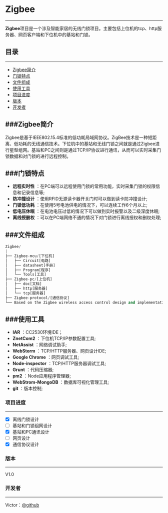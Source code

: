 # Zigbee
-------------------
**Zigbee**项目是一个涉及智能家居的无线门锁项目。主要包括上位机的tcp、http服务器、网页客户端和下位机中的基站和门锁。
 
## 目录
-------------------
* [Zigbee简介](#Zigbee简介)
* [门锁特点](#门锁特点)
* [文件组成](#文件组成)
* [使用工具](#使用工具)
* [项目进度](#项目进度)
* [版本](#版本)
* [开发者](#开发者)

###Zigbee简介
-------------------
Zigbee是基于IEEE802.15.4标准的低功耗局域网协议。ZigBee技术是一种短距离、低功耗的无线通信技术。下位机中的基站和无线门锁之间就是通过Zigbee进行星型组网。基站和PC之间则是通过TCP/IP协议进行通讯，从而可以实时采集门锁数据和对门锁的进行远程控制。

###门锁特点
-------------------
- **远程实时性** ：在PC端可以远程使用门锁的常用功能，实时采集门锁的权限信息和记录信息等;
- **防冲撞设计** ：使用RFID无源读卡器开关门时可以做到读卡防冲撞设计;
-  **门锁低功耗** ：在使用5号电池供电的情况下，可以连续工作6个月以上;
- **低电压休眠** ：在电池电压过低的情况下可以做到实时报警以及二级深度休眠;
- **离线授删权** ：可以在PC端网络不通的情况下对门锁进行离线授权和删权处理;

###文件组成
-------------------
``` python
Zigbee/
| 
├── Zigbee-mcu/[下位机]
│   ├── Circuit[电路]
│   ├── datasheet[手册]
│   ├── Program[程序]
│   └── Tools[工具]
├── Zigbee-pc/[上位机]
│   ├── doc[文档]
│   ├── http[服务器]
│   └── tcp[服务器]
├── Zigbee-protocol/[通信协议]
└── Based on the Zigbee wireless access control design and implementation[PPT]
```
###使用工具
-------------------
- **IAR** ：CC2530环境IDE；
-  **ZnetCom2** ：下位机TCP/IP参数配置工具;
-  **NetAssist** ：网络调试助手;
- **WebStorm** ：TCP/HTTP服务器、网页设计IDE;
- **Google Chrome** ：网页调试工具;
- **Node-inspector** ：TCP/HTTP服务器调试工具;
-  **Grunt** ：代码压缩器;
- **pm2** ：Node应用程序管理器;
- **WebStrom-MongoDB** ：数据库可视化管理工具;
- **git** ：版本控制;

### 项目进度
-------------------
- [x] 离线门锁设计
- [ ] 基站和门锁组网设计
- [x] 基站和PC通讯设计
- [ ] 网页设计
- [x] 通信协议设计

### 版本
-------------------
V1.0

### 开发者
-------------------
Victor：[@github](https://github.com/Victor-Zxk)

